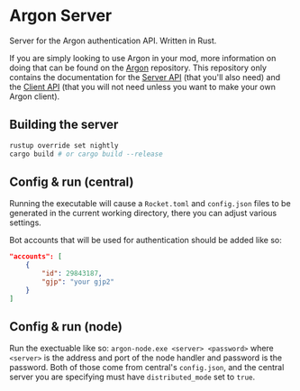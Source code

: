 # Argon Server

Server for the Argon authentication API. Written in Rust.

If you are simply looking to use Argon in your mod, more information on doing that can be found on the [Argon](https://github.com/GlobedGD/argon) repository. This repository only contains the documentation for the [Server API](./docs/server-api.md) (that you'll also need) and the [Client API](./docs/client-api.md) (that you will not need unless you want to make your own Argon client).

## Building the server

```bash
rustup override set nightly
cargo build # or cargo build --release
```

## Config & run (central)

Running the executable will cause a `Rocket.toml` and `config.json` files to be generated in the current working directory, there you can adjust various settings.

Bot accounts that will be used for authentication should be added like so:

```json
"accounts": [
    {
        "id": 29843187,
        "gjp": "your gjp2"
    }
]
```

## Config & run (node)

Run the exectuable like so: `argon-node.exe <server> <password>` where `<server>` is the address and port of the node handler and password is the password. Both of those come from central's `config.json`, and the central server you are specifying must have `distributed_mode` set to `true`.
